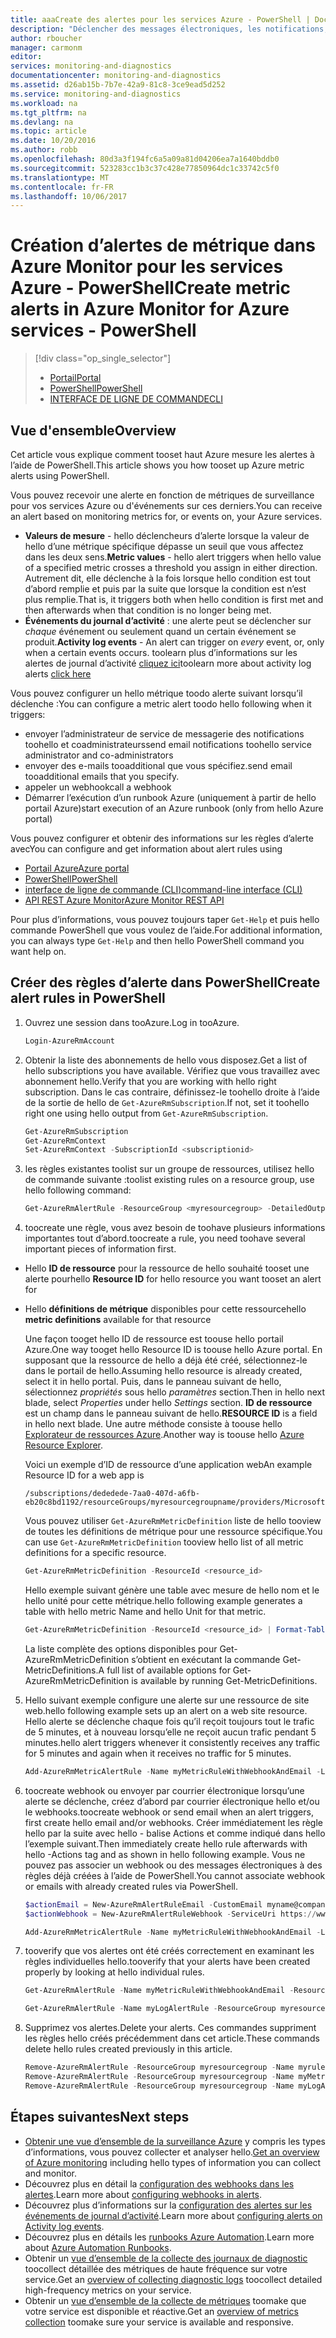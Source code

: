 ```yaml
---
title: aaaCreate des alertes pour les services Azure - PowerShell | Documents Microsoft
description: "Déclencher des messages électroniques, les notifications, les URL de sites Web d’appel (webhooks) ou automation lorsque les conditions hello spécifiées sont remplies."
author: rboucher
manager: carmonm
editor: 
services: monitoring-and-diagnostics
documentationcenter: monitoring-and-diagnostics
ms.assetid: d26ab15b-7b7e-42a9-81c8-3ce9ead5d252
ms.service: monitoring-and-diagnostics
ms.workload: na
ms.tgt_pltfrm: na
ms.devlang: na
ms.topic: article
ms.date: 10/20/2016
ms.author: robb
ms.openlocfilehash: 80d3a3f194fc6a5a09a81d04206ea7a1640bddb0
ms.sourcegitcommit: 523283cc1b3c37c428e77850964dc1c33742c5f0
ms.translationtype: MT
ms.contentlocale: fr-FR
ms.lasthandoff: 10/06/2017
---
```

# <a name="create-metric-alerts-in-azure-monitor-for-azure-services---powershell"></a><span data-ttu-id="6dfe9-103">Création d’alertes de métrique dans Azure Monitor pour les services Azure - PowerShell</span><span class="sxs-lookup"><span data-stu-id="6dfe9-103">Create metric alerts in Azure Monitor for Azure services - PowerShell</span></span>
> [!div class="op_single_selector"]
> * [<span data-ttu-id="6dfe9-104">Portail</span><span class="sxs-lookup"><span data-stu-id="6dfe9-104">Portal</span></span>](insights-alerts-portal.md)
> * [<span data-ttu-id="6dfe9-105">PowerShell</span><span class="sxs-lookup"><span data-stu-id="6dfe9-105">PowerShell</span></span>](insights-alerts-powershell.md)
> * [<span data-ttu-id="6dfe9-106">INTERFACE DE LIGNE DE COMMANDE</span><span class="sxs-lookup"><span data-stu-id="6dfe9-106">CLI</span></span>](insights-alerts-command-line-interface.md)
>
>

## <a name="overview"></a><span data-ttu-id="6dfe9-107">Vue d'ensemble</span><span class="sxs-lookup"><span data-stu-id="6dfe9-107">Overview</span></span>
<span data-ttu-id="6dfe9-108">Cet article vous explique comment tooset haut Azure mesure les alertes à l’aide de PowerShell.</span><span class="sxs-lookup"><span data-stu-id="6dfe9-108">This article shows you how tooset up Azure metric alerts using PowerShell.</span></span>  

<span data-ttu-id="6dfe9-109">Vous pouvez recevoir une alerte en fonction de métriques de surveillance pour vos services Azure ou d'événements sur ces derniers.</span><span class="sxs-lookup"><span data-stu-id="6dfe9-109">You can receive an alert based on monitoring metrics for, or events on, your Azure services.</span></span>

* <span data-ttu-id="6dfe9-110">**Valeurs de mesure** - hello déclencheurs d’alerte lorsque la valeur de hello d’une métrique spécifique dépasse un seuil que vous affectez dans les deux sens.</span><span class="sxs-lookup"><span data-stu-id="6dfe9-110">**Metric values** - hello alert triggers when hello value of a specified metric crosses a threshold you assign in either direction.</span></span> <span data-ttu-id="6dfe9-111">Autrement dit, elle déclenche à la fois lorsque hello condition est tout d’abord remplie et puis par la suite que lorsque la condition est n’est plus remplie.</span><span class="sxs-lookup"><span data-stu-id="6dfe9-111">That is, it triggers both when hello condition is first met and then afterwards when that condition is no longer being met.</span></span>    
* <span data-ttu-id="6dfe9-112">**Événements du journal d’activité** : une alerte peut se déclencher sur *chaque* événement ou seulement quand un certain événement se produit.</span><span class="sxs-lookup"><span data-stu-id="6dfe9-112">**Activity log events** - An alert can trigger on *every* event, or, only when a certain events occurs.</span></span> <span data-ttu-id="6dfe9-113">toolearn plus d’informations sur les alertes de journal d’activité [cliquez ici](monitoring-activity-log-alerts.md)</span><span class="sxs-lookup"><span data-stu-id="6dfe9-113">toolearn more about activity log alerts [click here](monitoring-activity-log-alerts.md)</span></span>

<span data-ttu-id="6dfe9-114">Vous pouvez configurer un hello métrique toodo alerte suivant lorsqu’il déclenche :</span><span class="sxs-lookup"><span data-stu-id="6dfe9-114">You can configure a metric alert toodo hello following when it triggers:</span></span>

* <span data-ttu-id="6dfe9-115">envoyer l’administrateur de service de messagerie des notifications toohello et coadministrateurs</span><span class="sxs-lookup"><span data-stu-id="6dfe9-115">send email notifications toohello service administrator and co-administrators</span></span>
* <span data-ttu-id="6dfe9-116">envoyer des e-mails tooadditional que vous spécifiez.</span><span class="sxs-lookup"><span data-stu-id="6dfe9-116">send email tooadditional emails that you specify.</span></span>
* <span data-ttu-id="6dfe9-117">appeler un webhook</span><span class="sxs-lookup"><span data-stu-id="6dfe9-117">call a webhook</span></span>
* <span data-ttu-id="6dfe9-118">Démarrer l’exécution d’un runbook Azure (uniquement à partir de hello portail Azure)</span><span class="sxs-lookup"><span data-stu-id="6dfe9-118">start execution of an Azure runbook (only from hello Azure portal)</span></span>

<span data-ttu-id="6dfe9-119">Vous pouvez configurer et obtenir des informations sur les règles d’alerte avec</span><span class="sxs-lookup"><span data-stu-id="6dfe9-119">You can configure and get information about alert rules using</span></span>

* [<span data-ttu-id="6dfe9-120">Portail Azure</span><span class="sxs-lookup"><span data-stu-id="6dfe9-120">Azure portal</span></span>](insights-alerts-portal.md)
* [<span data-ttu-id="6dfe9-121">PowerShell</span><span class="sxs-lookup"><span data-stu-id="6dfe9-121">PowerShell</span></span>](insights-alerts-powershell.md)
* [<span data-ttu-id="6dfe9-122">interface de ligne de commande (CLI)</span><span class="sxs-lookup"><span data-stu-id="6dfe9-122">command-line interface (CLI)</span></span>](insights-alerts-command-line-interface.md)
* [<span data-ttu-id="6dfe9-123">API REST Azure Monitor</span><span class="sxs-lookup"><span data-stu-id="6dfe9-123">Azure Monitor REST API</span></span>](https://msdn.microsoft.com/library/azure/dn931945.aspx)

<span data-ttu-id="6dfe9-124">Pour plus d’informations, vous pouvez toujours taper ```Get-Help``` et puis hello commande PowerShell que vous voulez de l’aide.</span><span class="sxs-lookup"><span data-stu-id="6dfe9-124">For additional information, you can always type ```Get-Help``` and then hello PowerShell command you want help on.</span></span>

## <a name="create-alert-rules-in-powershell"></a><span data-ttu-id="6dfe9-125">Créer des règles d’alerte dans PowerShell</span><span class="sxs-lookup"><span data-stu-id="6dfe9-125">Create alert rules in PowerShell</span></span>
1. <span data-ttu-id="6dfe9-126">Ouvrez une session dans tooAzure.</span><span class="sxs-lookup"><span data-stu-id="6dfe9-126">Log in tooAzure.</span></span>   

    ```PowerShell
    Login-AzureRmAccount

    ```
2. <span data-ttu-id="6dfe9-127">Obtenir la liste des abonnements de hello vous disposez.</span><span class="sxs-lookup"><span data-stu-id="6dfe9-127">Get a list of hello subscriptions you have available.</span></span> <span data-ttu-id="6dfe9-128">Vérifiez que vous travaillez avec abonnement hello.</span><span class="sxs-lookup"><span data-stu-id="6dfe9-128">Verify that you are working with hello right subscription.</span></span> <span data-ttu-id="6dfe9-129">Dans le cas contraire, définissez-le toohello droite à l’aide de la sortie de hello de `Get-AzureRmSubscription`.</span><span class="sxs-lookup"><span data-stu-id="6dfe9-129">If not, set it toohello right one using hello output from `Get-AzureRmSubscription`.</span></span>

    ```PowerShell
    Get-AzureRmSubscription
    Get-AzureRmContext
    Set-AzureRmContext -SubscriptionId <subscriptionid>
    ```
3. <span data-ttu-id="6dfe9-130">les règles existantes toolist sur un groupe de ressources, utilisez hello de commande suivante :</span><span class="sxs-lookup"><span data-stu-id="6dfe9-130">toolist existing rules on a resource group, use hello following command:</span></span>

   ```PowerShell
   Get-AzureRmAlertRule -ResourceGroup <myresourcegroup> -DetailedOutput
   ```
4. <span data-ttu-id="6dfe9-131">toocreate une règle, vous avez besoin de toohave plusieurs informations importantes tout d’abord.</span><span class="sxs-lookup"><span data-stu-id="6dfe9-131">toocreate a rule, you need toohave several important pieces of information first.</span></span>

  * <span data-ttu-id="6dfe9-132">Hello **ID de ressource** pour la ressource de hello souhaité tooset une alerte pour</span><span class="sxs-lookup"><span data-stu-id="6dfe9-132">hello **Resource ID** for hello resource you want tooset an alert for</span></span>
  * <span data-ttu-id="6dfe9-133">Hello **définitions de métrique** disponibles pour cette ressource</span><span class="sxs-lookup"><span data-stu-id="6dfe9-133">hello **metric definitions** available for that resource</span></span>

     <span data-ttu-id="6dfe9-134">Une façon tooget hello ID de ressource est toouse hello portail Azure.</span><span class="sxs-lookup"><span data-stu-id="6dfe9-134">One way tooget hello Resource ID is toouse hello Azure portal.</span></span> <span data-ttu-id="6dfe9-135">En supposant que la ressource de hello a déjà été créé, sélectionnez-le dans le portail de hello.</span><span class="sxs-lookup"><span data-stu-id="6dfe9-135">Assuming hello resource is already created, select it in hello portal.</span></span> <span data-ttu-id="6dfe9-136">Puis, dans le panneau suivant de hello, sélectionnez *propriétés* sous hello *paramètres* section.</span><span class="sxs-lookup"><span data-stu-id="6dfe9-136">Then in hello next blade, select *Properties* under hello *Settings* section.</span></span> <span data-ttu-id="6dfe9-137">**ID de ressource** est un champ dans le panneau suivant de hello.</span><span class="sxs-lookup"><span data-stu-id="6dfe9-137">**RESOURCE ID** is a field in hello next blade.</span></span> <span data-ttu-id="6dfe9-138">Une autre méthode consiste à toouse hello [Explorateur de ressources Azure](https://resources.azure.com/).</span><span class="sxs-lookup"><span data-stu-id="6dfe9-138">Another way is toouse hello [Azure Resource Explorer](https://resources.azure.com/).</span></span>

     <span data-ttu-id="6dfe9-139">Voici un exemple d’ID de ressource d’une application web</span><span class="sxs-lookup"><span data-stu-id="6dfe9-139">An example Resource ID for a web app is</span></span>

     ```
     /subscriptions/dededede-7aa0-407d-a6fb-eb20c8bd1192/resourceGroups/myresourcegroupname/providers/Microsoft.Web/sites/mywebsitename
     ```

     <span data-ttu-id="6dfe9-140">Vous pouvez utiliser `Get-AzureRmMetricDefinition` liste de hello tooview de toutes les définitions de métrique pour une ressource spécifique.</span><span class="sxs-lookup"><span data-stu-id="6dfe9-140">You can use `Get-AzureRmMetricDefinition` tooview hello list of all metric definitions for a specific resource.</span></span>

     ```PowerShell
     Get-AzureRmMetricDefinition -ResourceId <resource_id>
     ```

     <span data-ttu-id="6dfe9-141">Hello exemple suivant génère une table avec mesure de hello nom et le hello unité pour cette métrique.</span><span class="sxs-lookup"><span data-stu-id="6dfe9-141">hello following example generates a table with hello metric Name and hello Unit for that metric.</span></span>

     ```PowerShell
     Get-AzureRmMetricDefinition -ResourceId <resource_id> | Format-Table -Property Name,Unit

     ```
     <span data-ttu-id="6dfe9-142">La liste complète des options disponibles pour Get-AzureRmMetricDefinition s’obtient en exécutant la commande Get-MetricDefinitions.</span><span class="sxs-lookup"><span data-stu-id="6dfe9-142">A full list of available options for Get-AzureRmMetricDefinition is available by running Get-MetricDefinitions.</span></span>
5. <span data-ttu-id="6dfe9-143">Hello suivant exemple configure une alerte sur une ressource de site web.</span><span class="sxs-lookup"><span data-stu-id="6dfe9-143">hello following example sets up an alert on a web site resource.</span></span> <span data-ttu-id="6dfe9-144">Hello alerte se déclenche chaque fois qu’il reçoit toujours tout le trafic de 5 minutes, et à nouveau lorsqu’elle ne reçoit aucun trafic pendant 5 minutes.</span><span class="sxs-lookup"><span data-stu-id="6dfe9-144">hello alert triggers whenever it consistently receives any traffic for 5 minutes and again when it receives no traffic for 5 minutes.</span></span>

    ```PowerShell
    Add-AzureRmMetricAlertRule -Name myMetricRuleWithWebhookAndEmail -Location "East US" -ResourceGroup myresourcegroup -TargetResourceId /subscriptions/dededede-7aa0-407d-a6fb-eb20c8bd1192/resourceGroups/myresourcegroupname/providers/Microsoft.Web/sites/mywebsitename -MetricName "BytesReceived" -Operator GreaterThan -Threshold 2 -WindowSize 00:05:00 -TimeAggregationOperator Total -Description "alert on any website activity"

    ```
6. <span data-ttu-id="6dfe9-145">toocreate webhook ou envoyer par courrier électronique lorsqu’une alerte se déclenche, créez d’abord par courrier électronique hello et/ou le webhooks.</span><span class="sxs-lookup"><span data-stu-id="6dfe9-145">toocreate webhook or send email when an alert triggers, first create hello email and/or webhooks.</span></span> <span data-ttu-id="6dfe9-146">Créer immédiatement les règle hello par la suite avec hello - balise Actions et comme indiqué dans hello l’exemple suivant.</span><span class="sxs-lookup"><span data-stu-id="6dfe9-146">Then immediately create hello rule afterwards with hello -Actions tag and as shown in hello following example.</span></span> <span data-ttu-id="6dfe9-147">Vous ne pouvez pas associer un webhook ou des messages électroniques à des règles déjà créées à l’aide de PowerShell.</span><span class="sxs-lookup"><span data-stu-id="6dfe9-147">You cannot associate webhook or emails with already created rules via PowerShell.</span></span>

    ```PowerShell
    $actionEmail = New-AzureRmAlertRuleEmail -CustomEmail myname@company.com
    $actionWebhook = New-AzureRmAlertRuleWebhook -ServiceUri https://www.contoso.com?token=mytoken

    Add-AzureRmMetricAlertRule -Name myMetricRuleWithWebhookAndEmail -Location "East US" -ResourceGroup myresourcegroup -TargetResourceId /subscriptions/dededede-7aa0-407d-a6fb-eb20c8bd1192/resourceGroups/myresourcegroupname/providers/Microsoft.Web/sites/mywebsitename -MetricName "BytesReceived" -Operator GreaterThan -Threshold 2 -WindowSize 00:05:00 -TimeAggregationOperator Total -Actions $actionEmail, $actionWebhook -Description "alert on any website activity"
    ```

7. <span data-ttu-id="6dfe9-148">tooverify que vos alertes ont été créés correctement en examinant les règles individuelles hello.</span><span class="sxs-lookup"><span data-stu-id="6dfe9-148">tooverify that your alerts have been created properly by looking at hello individual rules.</span></span>

    ```PowerShell
    Get-AzureRmAlertRule -Name myMetricRuleWithWebhookAndEmail -ResourceGroup myresourcegroup -DetailedOutput

    Get-AzureRmAlertRule -Name myLogAlertRule -ResourceGroup myresourcegroup -DetailedOutput
    ```
8. <span data-ttu-id="6dfe9-149">Supprimez vos alertes.</span><span class="sxs-lookup"><span data-stu-id="6dfe9-149">Delete your alerts.</span></span> <span data-ttu-id="6dfe9-150">Ces commandes suppriment les règles hello créés précédemment dans cet article.</span><span class="sxs-lookup"><span data-stu-id="6dfe9-150">These commands delete hello rules created previously in this article.</span></span>

    ```PowerShell
    Remove-AzureRmAlertRule -ResourceGroup myresourcegroup -Name myrule
    Remove-AzureRmAlertRule -ResourceGroup myresourcegroup -Name myMetricRuleWithWebhookAndEmail
    Remove-AzureRmAlertRule -ResourceGroup myresourcegroup -Name myLogAlertRule
    ```

## <a name="next-steps"></a><span data-ttu-id="6dfe9-151">Étapes suivantes</span><span class="sxs-lookup"><span data-stu-id="6dfe9-151">Next steps</span></span>
* <span data-ttu-id="6dfe9-152">[Obtenir une vue d’ensemble de la surveillance Azure](monitoring-overview.md) y compris les types d’informations, vous pouvez collecter et analyser hello.</span><span class="sxs-lookup"><span data-stu-id="6dfe9-152">[Get an overview of Azure monitoring](monitoring-overview.md) including hello types of information you can collect and monitor.</span></span>
* <span data-ttu-id="6dfe9-153">Découvrez plus en détail la [configuration des webhooks dans les alertes](insights-webhooks-alerts.md).</span><span class="sxs-lookup"><span data-stu-id="6dfe9-153">Learn more about [configuring webhooks in alerts](insights-webhooks-alerts.md).</span></span>
* <span data-ttu-id="6dfe9-154">Découvrez plus d’informations sur la [configuration des alertes sur les événements de journal d’activité](monitoring-activity-log-alerts.md).</span><span class="sxs-lookup"><span data-stu-id="6dfe9-154">Learn more about [configuring alerts on Activity log events](monitoring-activity-log-alerts.md).</span></span>
* <span data-ttu-id="6dfe9-155">Découvrez plus en détails les [runbooks Azure Automation](../automation/automation-starting-a-runbook.md).</span><span class="sxs-lookup"><span data-stu-id="6dfe9-155">Learn more about [Azure Automation Runbooks](../automation/automation-starting-a-runbook.md).</span></span>
* <span data-ttu-id="6dfe9-156">Obtenir un [vue d’ensemble de la collecte des journaux de diagnostic](monitoring-overview-of-diagnostic-logs.md) toocollect détaillée des métriques de haute fréquence sur votre service.</span><span class="sxs-lookup"><span data-stu-id="6dfe9-156">Get an [overview of collecting diagnostic logs](monitoring-overview-of-diagnostic-logs.md) toocollect detailed high-frequency metrics on your service.</span></span>
* <span data-ttu-id="6dfe9-157">Obtenir un [vue d’ensemble de la collecte de métriques](insights-how-to-customize-monitoring.md) toomake que votre service est disponible et réactive.</span><span class="sxs-lookup"><span data-stu-id="6dfe9-157">Get an [overview of metrics collection](insights-how-to-customize-monitoring.md) toomake sure your service is available and responsive.</span></span>
